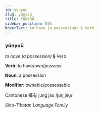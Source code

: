 ```yaml
---
id: yünyoü
slug: yünyoü
title: YÜNYOÜ
sidebar_position: 836
hoverText: to have (a possession) § Verb
---
```


### yünyoü

*to have (a possession)* **§** Verb

**Verb**: to have/own/possess

**Noun**: a possession

**Modifier**: ownable/possessable

Cantonese 擁有 jung jau /jʊŋ.jɐu̯/

*Sino-Tibetan Language Family*